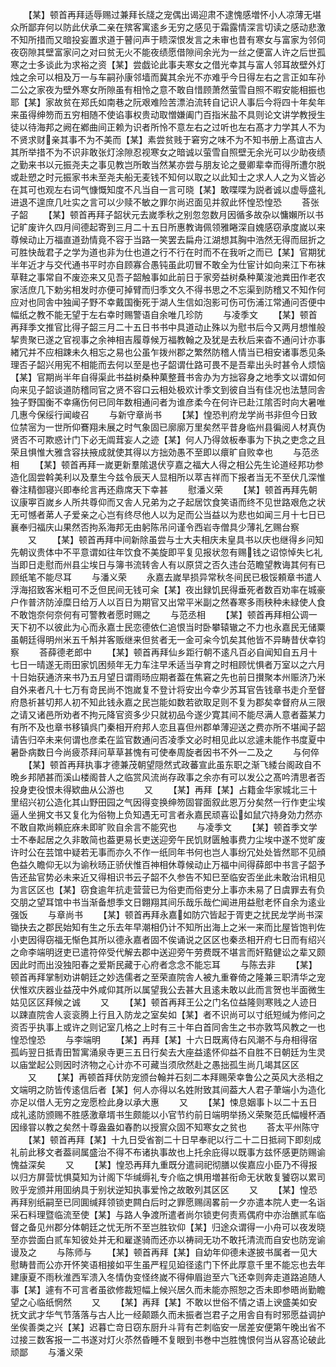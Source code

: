 <!-- { "loadSidebar": true } -->
　　【某】顿首再拜适辱赐过兼拜长牋之宠偶出谒迎肃不逮愧感増怀小人凉薄无堪众所鄙弃何以防此伏承二亲在殡客寓逺乡无穷之感见于霜露情深言切读之感动悲激不知所措而又暗投妄置求道于瞽问声于瞆深恨发言之未审也昔有寒女与富家为邻伺夜窃隙其壁富家问之对曰贫无火不能夜绩愿借隙间余光为一丝之便富人许之后世孤寒之士多谈此为求裕之资【某】尝戯论此事夫寒女之借光幸其与富人邻耳故壁外灯烛之余可以相及万一与车嗣孙康邻墙而冀其余光不亦难乎今日得左右之言正如车孙二公之家夜为壁外寒女所隙虽有相怜之意不敢自惜顾萧然萤雪自照不暇安能相振也耶【某】家故贫在郑氏如南巷之阮艰难险苦漂泊流转自记识人事后今将四十年矣年来虽得绅笏而五穷相随不使谄事权贵动取憎嫌阖门百指米盐不具则论文讲学教授生徒以待海邦之阙在鄕曲间正赖为识者所怜不意左右之过听也左右髙才力学其人不为不贤求财亲其事不为不美而【某】素尝贫贱于窘穷之味不为不知书册上髙谊古人其所举措不为不识非敢张灯涂隙忍视寒女之暗诚以萤雪自照壁无余光可以少助夜绩之勤来书以元振尧夫之事见教岂所敢当然某亦尝与朋友论之曼卿辈幸而得所遭尔脱或赴愬之时元振家书未至尧夫船无麦钱不知何以取之以此知士之求人人之为义皆必在其可也观左右词气慷慨知度不凡当自一言可晓【某】敢喋喋为説者诚以虚辱盛礼进退不遑庶几吐实之言可以少赎不敏之罪尔尚迟面见并叙此怀惶恐惶恐
　　荅张子韶
　　【某】顿首再拜子韶状元去嵗季秋之别忽忽数月因循多故杂以慵嬾所以书记旷废许久四月间德起寄到三月二十五日所惠教诲佩领雅睠深自媿感窃承度嵗以来尊候动止万福直道劲情竟不容于当路一笑罢去扁舟江湖想其胸中浩然无得而屈折之可胜快哉君子之学为道也非为仕也道之行不行在时而不在我听之而已【某】官期犹半年近才与交代通书平时亦自顾寡合愚钝虽此叨冒不敢全为仕宦计如向来江下布袜草鞋之事常自不废迩来又见吾子韶触事如此前日于家旁益树桑种菓浚池粪田作老农家活庶几下勅劣相发时亦便可掉臂而归季文久不得书思之不忘渠到防稽又不知作何应对也同舎中独闻子野不幸戴国衡死于湖人生信如泡影可伤可伤浦江常通问否便中幅纸之教不能无望于左右幸时赐警语自余唯几珍防
　　与凌季文
　　【某】顿首再拜季文推官比得子韶三月二十五日书书中具道动止殊以为慰书后今又两月想惟般挈贵聚已遂之官视事之余神相吉履尊候万福教翰之及犹是去秋后来杳不通问计亦事緖冗并不应相踈未久相忘之易也公虽乍拨州郡之繁然防稽人情当已相安诸事悉见条理否子韶兴用宪不相能而去何以至是也子韶谓仕路可畏不是吾辈出头时甚令人烦恼【某】官期尚半年自得渠此书益树桑种菓整葺书舎办为方拙容身之地季文以谓如何向来见子韶谈道防稽同官之贤不容口云相处极欢计季文到彼自当有佳况也法慧同舎独子野国衡不幸痛伤何已同年数相通问者为谁彦柔今在何许已赴江隂否时向大暑唯几惠今保绥行闻峻召
　　与新守章尚书
　　【某】惶恐判府龙学尚书非但今日致位禁宻为一世所仰鶱翔未展之时气象固已廓廓万里矣然平昔身临州县徧阅人材真伪贤否不可欺惑计门下必无阘茸妄人之迹【某】何人乃得敛板奉事为下执之吏念之且荣且惧惟大雅含容扶掖成就使其得以方拙効愚不至即以癏旷自败幸也
　　与范丞相
　　【某】顿首再拜一嵗更新羣隂退伏亨嘉之福大人得之相公先生论道经邦功参造化固尝斡美利以及羣生今兹令辰天人显相所以萃吉祥而下报者当无不至伏几深惟眷注精御寝兴即奉纶言再还鼎席天下幸甚
　　慰潘义荣
　　【某】顿首再拜先朝议康寕百嵗乡人所共尊仰而又舎人兄弟为之子起居饮食笑语而终不见世路艰危之状无可憾者苐人子爱亲之心岂有终尽他人以为足而公当益以为悲也如闻三月十七日已襄奉归福庆山果然否拘系海邦无由躬陈吊问谨令西岩寺僧具少薄礼乞赐台察
　　又
　　【某】顿首再拜中间新除虽尝与士大夫相庆未皇具书以庆也继得乡问知先朝议贵体中不平意谓如往年饮食不美旋即平复见报状忽有赐钱之诏惊悼失匕礼当即日走慰而州县尘埃日与簿书流转舎人有以原贷之否久违台范瞻望教诲其何有已顾纸笔不能尽耳
　　与潘义荣
　　永嘉去嵗旱损异常秋冬间民已极馁頼章书遣人浮海招致客米粗可不乏但民间无钱可籴【某】夜出録饥民得垂死者数百劝率在城豪户作普济防淖糜日给万人以百日为期官又出常平米副之然春寒多雨秧种未緑使人食不敢饱奈何奈何有可警教者愿时赐之
　　与范丞相
　　【某】顿首再拜相公调一天下初不以彼此为心而永嘉士民恋德依仁追恨当时卧攀辕辙之不力也永嘉民无储粟虽朝廷得明州米五千斛并客贩继来但贫者无一金可籴今饥矣其他皆不异畴昔伏幸钧察
　　荅薛德老郎中
　　【某】顿首再拜仙乡距行朝不逺凡百必自闻知自五月十七日一晴遂无雨田家饥困频年无力车注早禾适当孕育之时相顾忧惧者万室以之六月十日始获通济来书乃五月望日谓雨旸应期者葢在焦窘之先也前日攅聚本州赈济乃米自外来者凡十七万有竒民尚不饱嵗复不登计将安出今幸少苏耳官告钱章书走介至督府恳祈甚切邦人初不知此钱永嘉之民岂能如数若欲取足则不复为郡矣幸督府从三限之请又诸邑所劝者不拘元降官资多少只就初品今遂少寛其间不能尽满人意者葢某力有所不及也章书移镇呉门秦相开府邦人恋且喜但州郡单薄迎送之费亦所不堪闻子韶请告归卒未来何谓也彦柔在监官数通问否凌季文必时相见此以忿遽未能作书度夏中暑卧病数日今尚疲苶拜问草草甚愧有可使奉周旋者因书不外一二及之
　　与何倅
　　【某】顿首再拜执事才德兼茂朝望隠然式政蕃宣此虽东职之渐飞緌台阁政自不晩乡邦陋甚而溪山楼阁昔人之临赏风流尚存政事之余亦有可以发公之髙吟清思者否投身吏役恨未得欵曲从公游也
　　又
　　【某】再拜【某】占籍金华家城北三十里绍兴初公造化其山野田园之气因得变换绅笏固甞面叙此恩万分矣然一行作吏尘埃逼人坐拥文书又复化为俗物上负知遇无可言者永嘉民顽喜讼如鼠穴持身効力然亦不敢自欺尚頼庇庥未即旷败自余言不能究也
　　与凌季文
　　【某】顿首季文学士不奉起居之久非敢简也葢更易长吏送迎旁午民饥财匮触事费力尘埃中遂不觉旷废许时公在芸馆中疑若无事而亦久不作一纸同年书何也岂人事纷冗处处皆然耶不见顔色益久瞻仰无以为谕秋旸正骄伏惟百神相休尊候动止万福中间得薛郎中书言子韶予告还盐官势必未来近又得相识书云子韶不久参告不知巳至临安否坐此未敢治讯相见为言区区也【某】窃食逾年抗走营营已为俗吏而俗吏分上事亦未易了日虞罪去有负交朋之望耳馆中书当渐备想季文日翺翔其间乐哉乐哉伫闻进用益慰老怀自余为逺业强饭
　　与章尚书
　　【某】顿首再拜永嘉如防穴皆起于胥吏之扰民龙学尚书深锄抉去之郡民始知有生之乐去年早潮相仍计不知所出海上之米一来而比屋皆饱判佐小吏因得窃福无惭色其所以德永嘉者固不俟诵说之区区也秦丞相开府七日而有绍兴之命李端明迓吏已遣符倅受代解去郡中送迎旁午劳费既不堪言而奸黠健讼之辈又颇因此时而出没独阳春之爱斯民藏于心府者念念不能忘耳
　　与陈去非
　　【某】顿首再拜掌制劝讲朝廷之妙选儒者之至荣直院舎人被九重眷倚之隆兼三职清华之宠伏惟欢庆器业益茂中外咸仰其所以属望我公去甚大且逺未敢以此而言贺也半面微生姑见区区拜候之诚
　　又
　　【某】顿首再拜王公之门名位益隆则寒贱之人迹日以踈直院舎人衮衮腾上行且入防龙之室矣如【某】者不识尚可以寸纸短缄为修问之资否乎执事上或许之则记室几格之上时有三十年白首同舎生之书亦敦笃风教之一也惶恐惶恐
　　与李端明
　　【某】再拜【某】十六日既离侍右风潮不与舟相得宿孤屿翌日抵青田暂寓涌泉寺更三五日行矣去大座益逺怀仰益不自胜不日朝廷为生灵以庙堂起公则因时济物之心计亦不可藏当须欣然赴之愚拙孤生尚几竭其区区
　　又
　　【某】再顿首拜伏防宠颁台翰并石刻二本拜赐荣幸鲁公之英风大丞相之文端明之防皆传逺信后者【某】何人亦得以名姓附致其间葢大人君子茟端小为造化亦足以借人无穷之宠愿检此身以承大惠
　　又
　　【某】悚息姻事卜以二十五日成礼逺防颁赐不胜感激章壻书生颇能以小官节约前日端明举扬义荣聚范氏幅幔杯酒因缘甞以教之矣然十尊盎盎如春酌以授賔众固不知寒女之贫也
　　荅太平州陈守
　　【某】顿首再拜【某】十九日受省劄二十日早奉祀以行二十二日抵祠下即刻成礼前此移文者葢祠属盛治不得不布诸执事故也上托余庇得以既事方兹怀感更防赐谕愧益深矣
　　又
　　【某】惶恐再拜九重既分遣祠祀彻膳以俟嘉应小臣乃不得报以归方屏营忧惧莫知为计阁下华缄缛礼专介临之惧用増甚衔命无状敢复饕窃以累司败乎宠颁并用囬纳具于别状逆知执事爱怜之故敢列其区区
　　又
　　【某】惶恐再拜别纸嗣至已同圎缄拜领锁吏闗白后时之罪愿赐阔畧前一夕亦遣本院人吏一名诣采石料理暨临流至使【某】与路人争渡所遣者尚尔锁吏何责焉偶府中亦治醮贰车临督之备见州郡分体朝廷之忧无所不至岂胜钦仰【某】归途众谓得一小舟可以夜发晓至亦尝面白贰车知彼处并无和雇遂骑而还亦以祷祠无功不敢托清流而自安也防宠谕谩及之
　　与陈师与
　　【某】顿首再拜【某】自幼年仰德未遂披书属者一见大慰畴昔而公亦开怀笑语相接如平生虽严程见廹径逺门下怀此厚意千里不能忘也去年建康夏不雨秋淮西军溃入冬情伪变怪终嵗不得伸眉迨至六飞还幸则奔走道路追随人事【某】遽有不可言者虽欲修裁短幅上候兴居久而未能亦照恕之否未即参晤尚勤瞻望之心临纸惘然
　　又
　　【某】再拜【某】不敢以世俗不情之语上谀盛美如安抚文武才华气节落落与古人比一经颠踬久而未振者岂君子之用舎自有时邪愿益调护坐俟善类之兴【某】迟暮亡竒日窃东厨升斗背有芒刺临安一居差安便第午晚出省不过接三数客报一二书遂对灯火苶然昏睡不复眼到书巻中岂胜愧恨何当从容髙论破此顽鄙
　　与潘义荣

